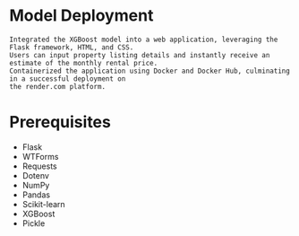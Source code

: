 # Model Deployment

    Integrated the XGBoost model into a web application, leveraging the Flask framework, HTML, and CSS. 
    Users can input property listing details and instantly receive an estimate of the monthly rental price. 
    Containerized the application using Docker and Docker Hub, culminating in a successful deployment on 
    the render.com platform.

# Prerequisites

* Flask
* WTForms
* Requests
* Dotenv
* NumPy
* Pandas
* Scikit-learn
* XGBoost
* Pickle

